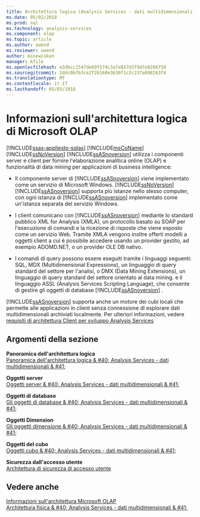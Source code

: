 ```yaml
---
title: Architettura logica (Analysis Services - dati multidimensionali) | Documenti Microsoft
ms.date: 05/02/2018
ms.prod: sql
ms.technology: analysis-services
ms.component: olap
ms.topic: article
ms.author: owend
ms.reviewer: owend
author: minewiskan
manager: kfile
ms.openlocfilehash: e3dbcc1547de69f574c3a7e857d3f9d7e8266750
ms.sourcegitcommit: 2ddc0bfb3ce2f2b160e3638f1c2c237a898263f4
ms.translationtype: MT
ms.contentlocale: it-IT
ms.lasthandoff: 05/03/2018
---
```

# <a name="understanding-microsoft-olap-logical-architecture"></a>Informazioni sull'architettura logica di Microsoft OLAP
[!INCLUDE[ssas-appliesto-sqlas](../../../includes/ssas-appliesto-sqlas.md)]
  [!INCLUDE[msCoName](../../../includes/msconame-md.md)][!INCLUDE[ssNoVersion](../../../includes/ssnoversion-md.md)] [!INCLUDE[ssASnoversion](../../../includes/ssasnoversion-md.md)] utilizza i componenti server e client per fornire l'elaborazione analitica online (OLAP) e funzionalità di data mining per applicazioni di business intelligence:  
  
-   Il componente server di [!INCLUDE[ssASnoversion](../../../includes/ssasnoversion-md.md)] viene implementato come un servizio di Microsoft Windows. [!INCLUDE[ssNoVersion](../../../includes/ssnoversion-md.md)][!INCLUDE[ssASnoversion](../../../includes/ssasnoversion-md.md)] supporta più istanze nello stesso computer, con ogni istanza di [!INCLUDE[ssASnoversion](../../../includes/ssasnoversion-md.md)] implementato come un'istanza separata del servizio Windows.  
  
-   I client comunicano con [!INCLUDE[ssASnoversion](../../../includes/ssasnoversion-md.md)] mediante lo standard pubblico XML for Analysis (XMLA), un protocollo basato su SOAP per l'esecuzione di comandi e la ricezione di risposte che viene esposto come un servizio Web. Tramite XMLA vengono inoltre offerti modelli a oggetti client a cui è possibile accedere usando un provider gestito, ad esempio ADOMD.NET, o un provider OLE DB nativo.  
  
-   I comandi di query possono essere eseguiti tramite i linguaggi seguenti: SQL, MDX (Multidimensional Expressions), un linguaggio di query standard del settore per l'analisi, o DMX (Data Mining Extensions), un linguaggio di query standard del settore orientato al data mining. e il linguaggio ASSL (Analysis Services Scripting Language), che consente di gestire gli oggetti di database [!INCLUDE[ssASnoversion](../../../includes/ssasnoversion-md.md)] .  
  
 [!INCLUDE[ssASnoversion](../../../includes/ssasnoversion-md.md)] supporta anche un motore dei cubi locali che permette alle applicazioni in client senza connessione di esplorare dati multidimensionali archiviati localmente. Per ulteriori informazioni, vedere [requisiti di architettura Client per sviluppo Analysis Services](../../../analysis-services/multidimensional-models/olap-physical/client-architecture-requirements-for-analysis-services-development.md)  
  
## <a name="in-this-section"></a>Argomenti della sezione  
 **Panoramica dell'architettura logica**  
 [Panoramica dell'architettura logica & #40; Analysis Services - dati multidimensionali & #41;](../../../analysis-services/multidimensional-models/olap-logical/logical-architecture-overview-analysis-services-multidimensional-data.md)  
  
 **Oggetti server**  
 [Oggetti server & #40; Analysis Services - dati multidimensionali & #41;](../../../analysis-services/multidimensional-models/olap-logical/server-objects-analysis-services-multidimensional-data.md)  
  
 **Oggetti di database**  
 [Gli oggetti di database & #40; Analysis Services - dati multidimensionali & #41;](../../../analysis-services/multidimensional-models/olap-logical/database-objects-analysis-services-multidimensional-data.md)  
  
 **Oggetti Dimension**  
 [Gli oggetti dimensione & #40; Analysis Services - dati multidimensionali & #41;](../../../analysis-services/multidimensional-models-olap-logical-dimension-objects/dimension-objects-analysis-services-multidimensional-data.md)  
  
 **Oggetti del cubo**  
 [Oggetti cubo & #40; Analysis Services - dati multidimensionali & #41;](../../../analysis-services/multidimensional-models-olap-logical-cube-objects/cube-objects-analysis-services-multidimensional-data.md)  
  
 **Sicurezza dall'accesso utente**  
 [Architettura di sicurezza di accesso utente](http://msdn.microsoft.com/library/71b44e10-2bd0-44f7-8de9-7c8f5b7ac082)  
  
## <a name="see-also"></a>Vedere anche  
 [Informazioni sull'architettura Microsoft OLAP](../../../analysis-services/multidimensional-models/olap-physical/understanding-microsoft-olap-architecture.md)   
 [Architettura fisica & #40; Analysis Services - dati multidimensionali & #41;](../../../analysis-services/multidimensional-models/olap-physical/understanding-microsoft-olap-physical-architecture.md)  
  
  
